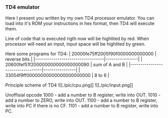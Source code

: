 ### TD4 emulator

Here I present you written by my own TD4 processor emulator. 
You can load into it's ROM your instructions in hex format, then TD4  will execute them. 

Line of code that is executed rigth now will be highlited by red. When processor will need an input, input space will be highlited by green.



Here some programs for TD4:
| 20000fe75ff2005f90f0000000000000 | reverse bits   |
|----------------------------------|----------------|
| 20600fef51f200000000000000000090 | sum of A and B |
|----------------------------------|----------------|
| 33054f9ff00000000000000000000000 | 8 to 6         |


Principle scheme of TD4
![[./pic/cpu.png]]
![[./pic/input.png]]


Unoffisial opcode 
1000 - add a number to B register, write into OUT.
1010 - add a number to ZERO, write into OUT.
1100 - add a number to B register, write into PC if there is no CF.
1101 - add a number to B register, write into PC.
